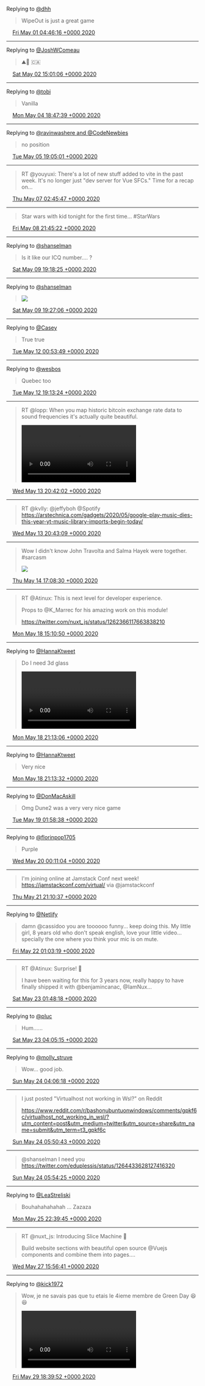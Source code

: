 Replying to [@dhh](https://twitter.com/dhh/status/1256056981351043073)

> WipeOut is just a great game

<img src="/media/tweet.ico" width="12" /> [Fri May 01 04:46:16 +0000 2020](https://twitter.com/eduplessis/status/1256082488985890818)

----

Replying to [@JoshWComeau](https://twitter.com/JoshWComeau/status/1256597199309471744)

> ⛰️👑 🇨🇦

<img src="/media/tweet.ico" width="12" /> [Sat May 02 15:01:06 +0000 2020](https://twitter.com/eduplessis/status/1256599601919987712)

----

Replying to [@tobi](https://twitter.com/tobi/status/1257376739157782530)

> Vanilla

<img src="/media/tweet.ico" width="12" /> [Mon May 04 18:47:39 +0000 2020](https://twitter.com/eduplessis/status/1257381393946087427)

----

Replying to [@ravinwashere and @CodeNewbies](https://twitter.com/ravinwashere/status/1257677376672194560)

> no position

<img src="/media/tweet.ico" width="12" /> [Tue May 05 19:05:01 +0000 2020](https://twitter.com/eduplessis/status/1257748149168418817)

----

> RT @youyuxi: There's a lot of new stuff added to vite in the past week. It's no longer just "dev server for Vue SFCs." Time for a recap on…

<img src="/media/tweet.ico" width="12" /> [Thu May 07 02:45:47 +0000 2020](https://twitter.com/eduplessis/status/1258226492678590465)

----

> Star wars with kid tonight for the first time... #StarWars

<img src="/media/tweet.ico" width="12" /> [Fri May 08 21:45:22 +0000 2020](https://twitter.com/eduplessis/status/1258875666700939264)

----

Replying to [@shanselman](https://twitter.com/shanselman/status/1258895765222506497)

> Is it like our ICQ number.... ?

<img src="/media/tweet.ico" width="12" /> [Sat May 09 19:18:25 +0000 2020](https://twitter.com/eduplessis/status/1259201074289926145)

----

Replying to [@shanselman](https://twitter.com/shanselman/status/1258895765222506497)

> ![](/media/1259203260436697089-EXmWsUNXkAA2jy8.jpg)

<img src="/media/tweet.ico" width="12" /> [Sat May 09 19:27:06 +0000 2020](https://twitter.com/eduplessis/status/1259203260436697089)

----

Replying to [@Casey](https://twitter.com/Casey/status/1259872169493852160)

> True true

<img src="/media/tweet.ico" width="12" /> [Tue May 12 00:53:49 +0000 2020](https://twitter.com/eduplessis/status/1260010255347380226)

----

Replying to [@wesbos](https://twitter.com/wesbos/status/1260226794713755648)

> Quebec too

<img src="/media/tweet.ico" width="12" /> [Tue May 12 19:13:24 +0000 2020](https://twitter.com/eduplessis/status/1260286975636103169)

----

> RT @lopp: When you map historic bitcoin exchange rate data to sound frequencies it's actually quite beautiful.
>
> <video controls><source src="/media/1260671669640798208-c4bG7A68q2IzT2BH.mp4">Your browser does not support the video tag.</video>

<img src="/media/tweet.ico" width="12" /> [Wed May 13 20:42:02 +0000 2020](https://twitter.com/eduplessis/status/1260671669640798208)

----

> RT @kvlly: @jeffyboh @Spotify https://arstechnica.com/gadgets/2020/05/google-play-music-dies-this-year-yt-music-library-imports-begin-today/

<img src="/media/tweet.ico" width="12" /> [Wed May 13 20:43:09 +0000 2020](https://twitter.com/eduplessis/status/1260671947467370499)

----

> Wow I didn't know John Travolta and Salma Hayek were together. #sarcasm
>
> ![](/media/1260980317596405761-EX_m6ZyWAAEapMW.jpg)

<img src="/media/tweet.ico" width="12" /> [Thu May 14 17:08:30 +0000 2020](https://twitter.com/eduplessis/status/1260980317596405761)

----

> RT @Atinux: This is next level for developer experience.
>
> Props to @K_Marrec for his amazing work on this module!
>
> https://twitter.com/nuxt_js/status/1262366117663838210

<img src="/media/tweet.ico" width="12" /> [Mon May 18 15:10:50 +0000 2020](https://twitter.com/eduplessis/status/1262400258358870016)

----

Replying to [@HannaKtweet](https://twitter.com/HannaKtweet/status/1262415294615740416)

> Do I need 3d glass
>
> <video controls><source src="/media/1262491425322696714-EYVFQcFWsAAIn_a.mp4">Your browser does not support the video tag.</video>

<img src="/media/tweet.ico" width="12" /> [Mon May 18 21:13:06 +0000 2020](https://twitter.com/eduplessis/status/1262491425322696714)

----

Replying to [@HannaKtweet](https://twitter.com/HannaKtweet/status/1262415294615740416)

> Very nice

<img src="/media/tweet.ico" width="12" /> [Mon May 18 21:13:32 +0000 2020](https://twitter.com/eduplessis/status/1262491533665808384)

----

Replying to [@DonMacAskill](https://twitter.com/DonMacAskill/status/1262523940523569153)

> Omg Dune2 was a very very nice game

<img src="/media/tweet.ico" width="12" /> [Tue May 19 01:58:38 +0000 2020](https://twitter.com/eduplessis/status/1262563281732018176)

----

Replying to [@florinpop1705](https://twitter.com/florinpop1705/status/1262790048078069761)

> Purple

<img src="/media/tweet.ico" width="12" /> [Wed May 20 00:11:04 +0000 2020](https://twitter.com/eduplessis/status/1262898602038476800)

----

> I'm joining online at Jamstack Conf next week! https://jamstackconf.com/virtual/ via @jamstackconf

<img src="/media/tweet.ico" width="12" /> [Thu May 21 21:10:37 +0000 2020](https://twitter.com/eduplessis/status/1263577964459036672)

----

Replying to [@Netlify](https://twitter.com/Netlify/status/1263517446465519619)

> damn @cassidoo you are toooooo funny... keep doing this. My little girl, 8 years old who don't speak english, love your little video... specially the one where you think your mic is on mute.

<img src="/media/tweet.ico" width="12" /> [Fri May 22 01:03:19 +0000 2020](https://twitter.com/eduplessis/status/1263636523423019009)

----

> RT @Atinux: Surprise! 🎊
>
> I have been waiting for this for 3 years now, really happy to have finally shipped it with @benjamincanac, @IamNux…

<img src="/media/tweet.ico" width="12" /> [Sat May 23 01:48:18 +0000 2020](https://twitter.com/eduplessis/status/1264010231652196353)

----

Replying to [@pluc](https://twitter.com/pluc/status/1264029827117580288)

> Hum......

<img src="/media/tweet.ico" width="12" /> [Sat May 23 04:05:15 +0000 2020](https://twitter.com/eduplessis/status/1264044696294305793)

----

Replying to [@molly_struve](https://twitter.com/molly_struve/status/1264298047477088256)

> Wow... good job.

<img src="/media/tweet.ico" width="12" /> [Sun May 24 04:06:18 +0000 2020](https://twitter.com/eduplessis/status/1264407352159199233)

----

> I just posted "Virtualhost not working in Wsl?" on Reddit
>
> https://www.reddit.com/r/bashonubuntuonwindows/comments/gpkf6c/virtualhost_not_working_in_wsl/?utm_content=post&utm_medium=twitter&utm_source=share&utm_name=submit&utm_term=t3_gpkf6c

<img src="/media/tweet.ico" width="12" /> [Sun May 24 05:50:43 +0000 2020](https://twitter.com/eduplessis/status/1264433628127416320)

----

> @shanselman I need you https://twitter.com/eduplessis/status/1264433628127416320

<img src="/media/tweet.ico" width="12" /> [Sun May 24 05:54:25 +0000 2020](https://twitter.com/eduplessis/status/1264434558897979394)

----

Replying to [@LeaStreliski](https://twitter.com/LeaStreliski/status/1264971548022255629)

> Bouhahahahahah ... Zazaza

<img src="/media/tweet.ico" width="12" /> [Mon May 25 22:39:45 +0000 2020](https://twitter.com/eduplessis/status/1265049947512229888)

----

> RT @nuxt_js: Introducing Slice Machine 🔪
>
> Build website sections with beautiful open source @Vuejs components and combine them into pages.…

<img src="/media/tweet.ico" width="12" /> [Wed May 27 15:56:41 +0000 2020](https://twitter.com/eduplessis/status/1265673288853921792)

----

Replying to [@kick1972](https://twitter.com/kick1972/status/1266437649763573760)

> Wow, je ne savais pas que tu etais le 4ieme membre de Green Day 😆😆
>
> <video controls><source src="/media/1266439129996439552-EZNLq10WsAcVyrj.mp4">Your browser does not support the video tag.</video>

<img src="/media/tweet.ico" width="12" /> [Fri May 29 18:39:52 +0000 2020](https://twitter.com/eduplessis/status/1266439129996439552)